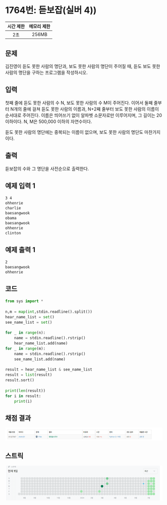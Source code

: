 # 1764번: 듣보잡(실버 4))
| 시간 제한 | 메모리 제한 |
|:-----:|:------:|
|  2초   | 256MB  |

## 문제
김진영이 듣도 못한 사람의 명단과, 보도 못한 사람의 명단이 주어질 때, 듣도 보도 못한 사람의 명단을 구하는 프로그램을 작성하시오.

## 입력
첫째 줄에 듣도 못한 사람의 수 N, 보도 못한 사람의 수 M이 주어진다. 이어서 둘째 줄부터 N개의 줄에 걸쳐 듣도 못한 사람의 이름과, N+2째 줄부터 보도 못한 사람의 이름이 순서대로 주어진다. 이름은 띄어쓰기 없이 알파벳 소문자로만 이루어지며, 그 길이는 20 이하이다. N, M은 500,000 이하의 자연수이다.

듣도 못한 사람의 명단에는 중복되는 이름이 없으며, 보도 못한 사람의 명단도 마찬가지이다.

## 출력
듣보잡의 수와 그 명단을 사전순으로 출력한다.

## 예제 입력 1
```text
3 4
ohhenrie
charlie
baesangwook
obama
baesangwook
ohhenrie
clinton
```
## 예제 출력 1
```text
2
baesangwook
ohhenrie
```

## 코드
```python
from sys import *

n,m = map(int,stdin.readline().split())
hear_name_list = set()
see_name_list = set()

for _ in range(n):
    name = stdin.readline().rstrip()
    hear_name_list.add(name)
for _ in range(m):
    name = stdin.readline().rstrip()
    see_name_list.add(name)
    
result = hear_name_list & see_name_list
result = list(result)
result.sort()

print(len(result))
for i in result:
    print(i)

```

## 채점 결과
![image](result.png)

## 스트릭
![image](streak.png)